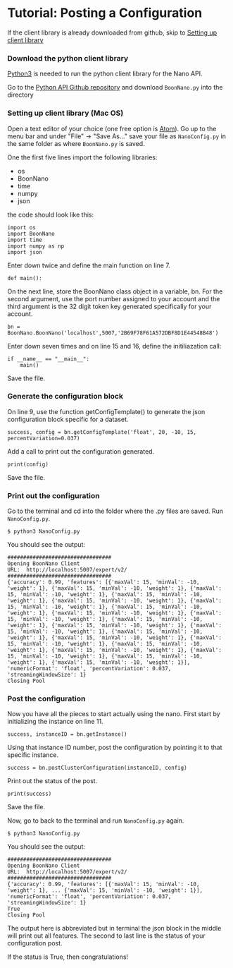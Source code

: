 # Tutorial: Posting a Configuration

If the client library is already downloaded from github, skip to [Setting up client library](#setup)

### Download the python client library
[Python3](https://programwithus.com/learn-to-code/install-python3-mac/) is needed to run the python client library for the Nano API.

Go to the [Python API Github repository](https://gitlab.boonlogic.com/development/tools/boonnanopyapi) and download `BoonNano.py` into the directory

### Setting up client library (Mac OS)
Open a text editor of your choice (one free option is [Atom](https://atom.io/)). Go up to the menu bar and under "File" -> "Save As..." save your file as `NanoConfig.py` in the same folder as where `BoonNano.py` is saved.

One the first five lines import the following libraries:
- os
- BoonNano
- time
- numpy
- json

the code should look like this:
```
import os
import BoonNano
import time
import numpy as np
import json
```

Enter down twice and define the main function on line 7.
```
def main():
```

On the next line, store the BoonNano class object in a variable, bn. For the second argument, use the port number assigned to your account and the third argument is the 32 digit token key generated specifically for your account.
```
bn = BoonNano.BoonNano('localhost',5007,'2B69F78F61A572DBF8D1E44548B48')
```
Enter down seven times and on line 15 and 16, define the initiliazation call:
```
if __name__ == "__main__":
    main()
```

Save the file.


### Generate the configuration block
On line 9, use the function getConfigTemplate() to generate the json configuration block specific for a dataset.
```
success, config = bn.getConfigTemplate('float', 20, -10, 15, percentVariation=0.037)
```
Add a call to print out the configuration generated.
```
print(config)
```
Save the file.

### Print out the configuration
Go to the terminal and cd into the folder where the .py files are saved. Run `NanoConfig.py`.
```
$ python3 NanoConfig.py
```
You should see the output:
```
#################################
Opening BoonNano Client
URL:  http://localhost:5007/expert/v2/
#################################
{'accuracy': 0.99, 'features': [{'maxVal': 15, 'minVal': -10, 'weight': 1}, {'maxVal': 15, 'minVal': -10, 'weight': 1}, {'maxVal': 15, 'minVal': -10, 'weight': 1}, {'maxVal': 15, 'minVal': -10, 'weight': 1}, {'maxVal': 15, 'minVal': -10, 'weight': 1}, {'maxVal': 15, 'minVal': -10, 'weight': 1}, {'maxVal': 15, 'minVal': -10, 'weight': 1}, {'maxVal': 15, 'minVal': -10, 'weight': 1}, {'maxVal': 15, 'minVal': -10, 'weight': 1}, {'maxVal': 15, 'minVal': -10, 'weight': 1}, {'maxVal': 15, 'minVal': -10, 'weight': 1}, {'maxVal': 15, 'minVal': -10, 'weight': 1}, {'maxVal': 15, 'minVal': -10, 'weight': 1}, {'maxVal': 15, 'minVal': -10, 'weight': 1}, {'maxVal': 15, 'minVal': -10, 'weight': 1}, {'maxVal': 15, 'minVal': -10, 'weight': 1}, {'maxVal': 15, 'minVal': -10, 'weight': 1}, {'maxVal': 15, 'minVal': -10, 'weight': 1}, {'maxVal': 15, 'minVal': -10, 'weight': 1}, {'maxVal': 15, 'minVal': -10, 'weight': 1}], 'numericFormat': 'float', 'percentVariation': 0.037, 'streamingWindowSize': 1}
Closing Pool
```

### Post the configuration

Now you have all the pieces to start actually using the nano. First start by initializing the instance on line 11.
```
success, instanceID = bn.getInstance()
```
Using that instance ID number, post the configuration by pointing it to that specific instance.
```
success = bn.postClusterConfiguration(instanceID, config)
```
Print out the  status of the post.
```
print(success)
```
Save the file.

Now, go to back to the terminal and run `NanoConfig.py` again.
```
$ python3 NanoConfig.py
```
You should see the output:
```
#################################
Opening BoonNano Client
URL:  http://localhost:5007/expert/v2/
#################################
{'accuracy': 0.99, 'features': [{'maxVal': 15, 'minVal': -10, 'weight': 1}, ... {'maxVal': 15, 'minVal': -10, 'weight': 1}], 'numericFormat': 'float', 'percentVariation': 0.037, 'streamingWindowSize': 1}
True
Closing Pool
```
The output here is abbreviated but in terminal the json block in the middle will print out all features.
The second to last line is the status of your configuration post.

If the status is True, then congratulations!
